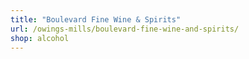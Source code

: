 ```yaml
---
title: "Boulevard Fine Wine & Spirits"
url: /owings-mills/boulevard-fine-wine-and-spirits/
shop: alcohol
---
```

